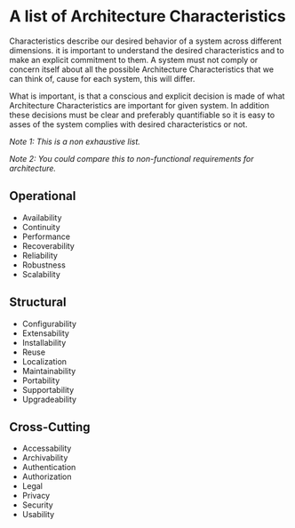 # A list of Architecture Characteristics

Characteristics describe our desired behavior of a system across different dimensions. it is important to understand the desired characteristics and to make an explicit commitment to them. A system must not comply or concern itself about all the possible Architecture Characteristics that we can think of, cause for each system, this will differ.

What is important, is that a conscious and explicit decision is made of what Architecture Characteristics are important for given system. In addition these decisions must be clear and preferably quantifiable so it is easy to asses of the system complies with desired characteristics or not.

*Note 1: This is a non exhaustive list.*

*Note 2: You could compare this to non-functional requirements for architecture.*


## Operational

* Availability
* Continuity
* Performance
* Recoverability
* Reliability
* Robustness
* Scalability

## Structural

* Configurability
* Extensability
* Installability
* Reuse
* Localization
* Maintainability
* Portability
* Supportability
* Upgradeability

## Cross-Cutting

* Accessability
* Archivability
* Authentication
* Authorization
* Legal
* Privacy
* Security
* Usability
